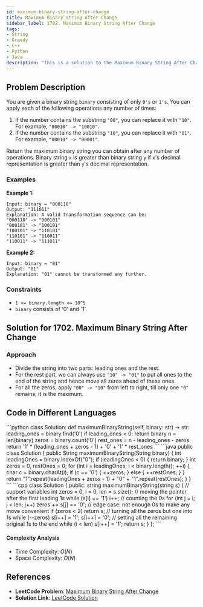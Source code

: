 ```yaml
---
id: maximum-binary-string-after-change
title: Maximum Binary String After Change
sidebar_label: 1702. Maximum Binary String After Change
tags:
- String
- Greedy
- C++
- Python
- Java
description: "This is a solution to the Maximum Binary String After Change problem on LeetCode."
---
```


## Problem Description
You are given a binary string `binary` consisting of only `0's` or `1's`. You can apply each of the following operations any number of times:

1. If the number contains the substring `"00"`, you can replace it with `"10"`. For example, `"00010" -> "10010"`.
2. If the number contains the substring `"10"`, you can replace it with `"01"`. For example, `"00010" -> "00001"`.

Return the maximum binary string you can obtain after any number of operations. Binary string `x` is greater than binary string `y` if `x`'s decimal representation is greater than `y`'s decimal representation.

### Examples

**Example 1:**
```
Input: binary = "000110"
Output: "111011"
Explanation: A valid transformation sequence can be:
"000110" -> "000101" 
"000101" -> "100101" 
"100101" -> "110101" 
"110101" -> "110011" 
"110011" -> "111011"
```

**Example 2:**
```
Input: binary = "01"
Output: "01"
Explanation: "01" cannot be transformed any further.
```

### Constraints
- `1 <= binary.length <= 10^5`
- `binary` consists of '0' and '1'.

## Solution for 1702. Maximum Binary String After Change 

### Approach 
- Divide the string into two parts: leading ones and the rest.
- For the rest part, we can always use `"10" -> "01"` to put all ones to the end of the string and hence move all zeros ahead of these ones.
- For all the zeros, apply `"00" -> "10"` from left to right, till only one `"0"` remains; it is the maximum.

## Code in Different Languages
<Tabs>
  <TabItem value="Python" label="Python">
  <SolutionAuthor name="@agarwalhimanshugaya"/>
  ```python
  class Solution:
      def maximumBinaryString(self, binary: str) -> str:
          leading_ones = binary.find('0')
          if leading_ones < 0:
              return binary
          n = len(binary)
          zeros = binary.count('0')
          rest_ones = n - leading_ones - zeros
          return '1' * (leading_ones + zeros - 1) + '0' + '1' * rest_ones
  ```
  </TabItem>
  
  <TabItem value="Java" label="Java">
  <SolutionAuthor name="@agarwalhimanshugaya"/>
  ```java
  public class Solution {
      public String maximumBinaryString(String binary) {
          int leadingOnes = binary.indexOf("0");
          if (leadingOnes < 0) {
              return binary;
          }
          int zeros = 0, restOnes = 0;
          for (int i = leadingOnes; i < binary.length(); ++i) {
              char c = binary.charAt(i);
              if (c == '0') {
                  ++zeros;
              } else {
                  ++restOnes;
              }
          }
          return "1".repeat(leadingOnes + zeros - 1) + "0" + "1".repeat(restOnes);
      }
  }
  ```
  </TabItem>

  <TabItem value="C++" label="C++">
  <SolutionAuthor name="@hiteshgahanolia"/>
  ```cpp
  class Solution {
  public:
      string maximumBinaryString(string s) {
          // support variables
          int zeros = 0, i = 0, len = s.size();
          // moving the pointer after the first leading 1s
          while (s[i] == '1') i++; 
          // counting the 0s
          for (int j = i; j < len; j++) zeros += s[j] == '0';
          // edge case: not enough 0s to make any move convenient
          if (zeros < 2) return s;
          // turning all the zeros but one into 1s
          while (--zeros) s[i++] = '1';
          s[i++] = '0';
          // setting all the remaining original 1s to the end
          while (i < len) s[i++] = '1';
          return s;
      }
  };
  ```
  </TabItem>
</Tabs>

#### Complexity Analysis

- Time Complexity: $O(N)$
- Space Complexity: $O(N)$

## References

- **LeetCode Problem**: [Maximum Binary String After Change](https://leetcode.com/problems/maximum-binary-string-after-change/description/)
- **Solution Link**: [LeetCode Solution](https://leetcode.com/problems/maximum-binary-string-after-change/solutions/)
